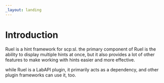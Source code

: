 ```yaml
---
_layout: landing
---
```


# Introduction
RueI is a hint framework for scp:sl. the primary component of RueI is the ability to display multiple hints at once, but it also provides a lot of other features to make working with hints easier and more effective.

while RueI is a LabAPI plugin, it primarily acts as a dependency, and other plugin frameworks can use it, too. 
